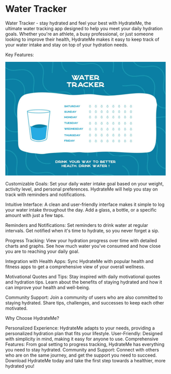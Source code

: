 # Water Tracker

Water Tracker -  stay hydrated and feel your best with HydrateMe, the ultimate
water tracking app designed to help you meet your daily hydration goals. 
Whether you're an athlete, a busy professional, or just someone looking to improve
their health, HydrateMe makes it easy to keep track of your water
intake and stay on top of your hydration needs.

Key Features:

![Water Tracker](public/printable-water-tracker-for-week-or-month-water-tracker-balance-calendar-printable-a4-template-7-days-of-hydration-challenge-drinking-enough-water-concept-free-ve.jpg)


Customizable Goals: Set your daily water intake goal based on your weight, activity level, and personal preferences. HydrateMe will help you stay on track with reminders and notifications.

Intuitive Interface: A clean and user-friendly interface makes it simple to log your water intake throughout the day. Add a glass, a bottle, or a specific amount with just a few taps.

Reminders and Notifications: Set reminders to drink water at regular intervals. Get notified when it's time to hydrate, so you never forget a sip.

Progress Tracking: View your hydration progress over time with detailed charts and graphs. See how much water you've consumed and how close you are to reaching your daily goal.

Integration with Health Apps: Sync HydrateMe with popular health and fitness apps to get a comprehensive view of your overall wellness.

Motivational Quotes and Tips: Stay inspired with daily motivational quotes and hydration tips. Learn about the benefits of staying hydrated and how it can improve your health and well-being.

Community Support: Join a community of users who are also committed to staying hydrated. Share tips, challenges, and successes to keep each other motivated.

Why Choose HydrateMe?

Personalized Experience: HydrateMe adapts to your needs, providing a personalized hydration plan that fits your lifestyle.
User-Friendly: Designed with simplicity in mind, making it easy for anyone to use.
Comprehensive Features: From goal setting to progress tracking, HydrateMe has everything you need to stay hydrated.
Community and Support: Connect with others who are on the same journey, and get the support you need to succeed.
Download HydrateMe today and take the first step towards a healthier, more hydrated you!







